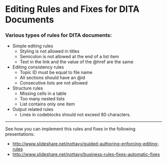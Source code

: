 # Editing Rules and Fixes for DITA Documents

### Various types of rules for DITA documents:
- Simple editing rules
  - Styling is not allowed in titles
  - Semicolon is not allowed at the end of a list item
  - Text in the link and the value of the @href are the same
- Editing consistency rules
  - Topic ID must be equal to file name 
  - All sections should have an @id
  - Consecutive lists are not allowed
- Structure rules
  - Missing cells in a table
  - Too many nested lists
  - List contains only one item
- Output related rules
  - Lines in codeblocks should not exceed 80 characters.
  
-----

  See how you can implement this rules and fixes in the following presentations: 
  - http://www.slideshare.net/nottavy/guided-authoring-enforcing-editing-rules
  - http://www.slideshare.net/nottavy/business-rules-fixes-automatic-fixes


